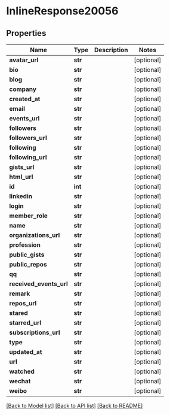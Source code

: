 # InlineResponse20056

## Properties
Name | Type | Description | Notes
------------ | ------------- | ------------- | -------------
**avatar_url** | **str** |  | [optional] 
**bio** | **str** |  | [optional] 
**blog** | **str** |  | [optional] 
**company** | **str** |  | [optional] 
**created_at** | **str** |  | [optional] 
**email** | **str** |  | [optional] 
**events_url** | **str** |  | [optional] 
**followers** | **str** |  | [optional] 
**followers_url** | **str** |  | [optional] 
**following** | **str** |  | [optional] 
**following_url** | **str** |  | [optional] 
**gists_url** | **str** |  | [optional] 
**html_url** | **str** |  | [optional] 
**id** | **int** |  | [optional] 
**linkedin** | **str** |  | [optional] 
**login** | **str** |  | [optional] 
**member_role** | **str** |  | [optional] 
**name** | **str** |  | [optional] 
**organizations_url** | **str** |  | [optional] 
**profession** | **str** |  | [optional] 
**public_gists** | **str** |  | [optional] 
**public_repos** | **str** |  | [optional] 
**qq** | **str** |  | [optional] 
**received_events_url** | **str** |  | [optional] 
**remark** | **str** |  | [optional] 
**repos_url** | **str** |  | [optional] 
**stared** | **str** |  | [optional] 
**starred_url** | **str** |  | [optional] 
**subscriptions_url** | **str** |  | [optional] 
**type** | **str** |  | [optional] 
**updated_at** | **str** |  | [optional] 
**url** | **str** |  | [optional] 
**watched** | **str** |  | [optional] 
**wechat** | **str** |  | [optional] 
**weibo** | **str** |  | [optional] 

[[Back to Model list]](../README.md#documentation-for-models) [[Back to API list]](../README.md#documentation-for-api-endpoints) [[Back to README]](../README.md)

